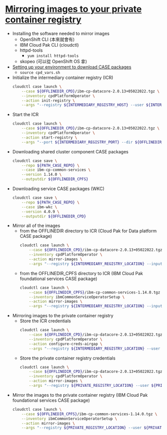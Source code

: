 # [Mirroring images to your private container registry](https://www.ibm.com/docs/en/cloud-paks/cp-data/4.0?topic=tasks-mirroring-images-your-private-container-registry)
- Installing the software needed to mirror images
    - OpenShift CLI (本來就會有)
    - IBM Cloud Pak CLI (cloudctl)
    - httpd-tools
        - `yum install httpd-tools`
    - skopeo (可以從 OpenShift OS 拿)
- [Setting up your environment to download CASE packages](https://www.ibm.com/docs/en/SSQNUZ_4.0/cpd/install/install-variables.html)
    - `source cpd_vars.sh`
- Initialize the intermediary container registry (ICR)
    ```bash
    cloudctl case launch \
        --case ${OFFLINEDIR_CPD}/ibm-cp-datacore-2.0.13+05022022.tgz \
        --inventory cpdPlatformOperator \
        --action init-registry \
        --args "--registry ${INTERMEDIARY_REGISTRY_HOST} --user ${INTERMEDIARY_REGISTRY_USER} --pass ${INTERMEDIARY_REGISTRY_PASSWORD} --dir ${OFFLINEDIR_CPD}/imageregistry"
    ```
- Start the ICR
    ```bash
    cloudctl case launch \
        --case ${OFFLINEDIR_CPD}/ibm-cp-datacore-2.0.13+05022022.tgz \
        --inventory cpdPlatformOperator \
        --action start-registry \
        --args "--port ${INTERMEDIARY_REGISTRY_PORT} --dir ${OFFLINEDIR_CPD}/imageregistry --image docker.io/library/registry:2"
    ```
- Downloading shared cluster component CASE packages
    ```bash
    cloudctl case save \
        --repo ${PATH_CASE_REPO} \
        --case ibm-cp-common-services \
        --version 1.14.0 \
        --outputdir ${OFFLINEDIR_CPFS}
    ```
- Downloading service CASE packages (WKC)
    ```bash
    cloudctl case save \
        --repo ${PATH_CASE_REPO} \
        --case ibm-wkc \
        --version 4.0.9 \
        --outputdir ${OFFLINEDIR_CPD}
    ```
- Mirror all of the images
    - from the OFFLINEDIR directory to ICR (Cloud Pak for Data platform CASE package)
        ```bash
        cloudctl case launch \
            --case ${OFFLINEDIR_CPD}/ibm-cp-datacore-2.0.13+05022022.tgz \
            --inventory cpdPlatformOperator \
            --action mirror-images \
            --args "--registry ${INTERMEDIARY_REGISTRY_LOCATION} --inputDir ${OFFLINEDIR_CPD}"
        ```
    - from the OFFLINEDIR_CPFS directory to ICR (IBM Cloud Pak foundational services CASE package)
        ```bash
        cloudctl case launch \
            --case ${OFFLINEDIR_CPFS}/ibm-cp-common-services-1.14.0.tgz \
            --inventory ibmCommonServiceOperatorSetup \
            --action mirror-images \
            --args "--registry ${INTERMEDIARY_REGISTRY_LOCATION} --inputDir ${OFFLINEDIR_CPFS}"
        ```
- Mirroring images to the private container registry
    - Store the ICR credentials
        ```bash
        cloudctl case launch \
            --case ${OFFLINEDIR_CPD}/ibm-cp-datacore-2.0.13+05022022.tgz \
            --inventory cpdPlatformOperator \
            --action configure-creds-airgap \
            --args "--registry ${INTERMEDIARY_REGISTRY_LOCATION} --user ${INTERMEDIARY_REGISTRY_USER} --pass ${INTERMEDIARY_REGISTRY_PASSWORD}"
        ```
    - Store the private container registry credentials
        ```bash
        cloudctl case launch \
            --case ${OFFLINEDIR_CPD}/ibm-cp-datacore-2.0.13+05022022.tgz \
            --inventory cpdPlatformOperator \
            --action mirror-images \
            --args "--registry ${PRIVATE_REGISTRY_LOCATION} --user ${PRIVATE_REGISTRY_PUSH_USER} --pass ${PRIVATE_REGISTRY_PUSH_PASSWORD} --inputDir ${OFFLINEDIR_CPD}"
        ```
- Mirror the images to the private container registry (IBM Cloud Pak foundational services CASE package)
    ```bash
    cloudctl case launch \
        --case ${OFFLINEDIR_CPFS}/ibm-cp-common-services-1.14.0.tgz \
        --inventory ibmCommonServiceOperatorSetup \
        --action mirror-images \
        --args "--registry ${PRIVATE_REGISTRY_LOCATION} --user ${PRIVATE_REGISTRY_PUSH_USER} --pass ${PRIVATE_REGISTRY_PUSH_PASSWORD} --inputDir ${OFFLINEDIR_CPFS}"
    ```